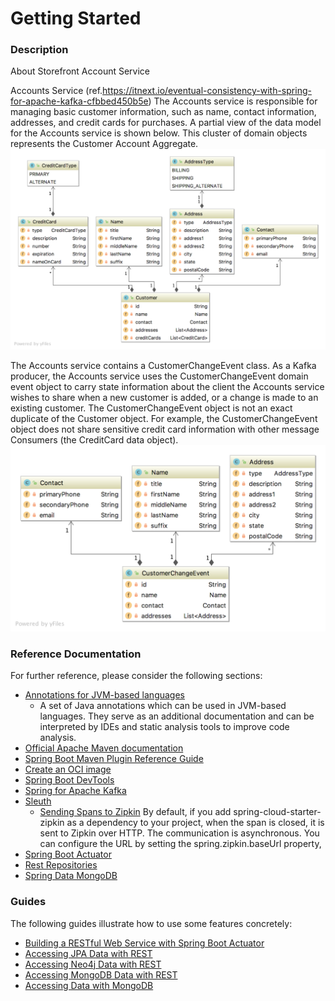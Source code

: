 # Getting Started

### Description
About Storefront Account Service

Accounts Service (ref.https://itnext.io/eventual-consistency-with-spring-for-apache-kafka-cfbbed450b5e)
The Accounts service is responsible for managing basic customer information, such as name, contact information, addresses, and credit cards for purchases. A partial view of the data model for the Accounts service is shown below. This cluster of domain objects represents the Customer Account Aggregate.
![Account-services_ERD.png](doc/Account-services_ERD.png)

The Accounts service contains a CustomerChangeEvent class. As a Kafka producer, the Accounts service uses the CustomerChangeEvent domain event object to carry state information about the client the Accounts service wishes to share when a new customer is added, or a change is made to an existing customer. The CustomerChangeEvent object is not an exact duplicate of the Customer object. For example, the CustomerChangeEvent object does not share sensitive credit card information with other message Consumers (the CreditCard data object).
![CustomerChangeEvent](doc/CustomerChangeEvent.png)


### Reference Documentation

For further reference, please consider the following sections:

* [Annotations for JVM-based languages](https://github.com/JetBrains/java-annotations)
  - A set of Java annotations which can be used in JVM-based languages. They serve as an additional documentation and can be interpreted by IDEs and static analysis tools to improve code analysis.
* [Official Apache Maven documentation](https://maven.apache.org/guides/index.html)
* [Spring Boot Maven Plugin Reference Guide](https://docs.spring.io/spring-boot/docs/2.7.2/maven-plugin/reference/html/)
* [Create an OCI image](https://docs.spring.io/spring-boot/docs/2.7.2/maven-plugin/reference/html/#build-image)
* [Spring Boot DevTools](https://docs.spring.io/spring-boot/docs/2.7.2/reference/htmlsingle/#using.devtools)
* [Spring for Apache Kafka](https://docs.spring.io/spring-boot/docs/2.7.2/reference/htmlsingle/#messaging.kafka)
* [Sleuth](https://docs.spring.io/spring-cloud-sleuth/docs/current/reference/htmlsingle/spring-cloud-sleuth.html)
  - [Sending Spans to Zipkin](https://cloud.spring.io/spring-cloud-sleuth/2.1.x/multi/multi__sending_spans_to_zipkin.html)
    By default, if you add spring-cloud-starter-zipkin as a dependency to your project, when the span is closed, it is sent to Zipkin over HTTP. The communication is asynchronous. You can configure the URL by setting the spring.zipkin.baseUrl property,
* [Spring Boot Actuator](https://docs.spring.io/spring-boot/docs/2.7.2/reference/htmlsingle/#actuator)
* [Rest Repositories](https://docs.spring.io/spring-boot/docs/2.7.2/reference/htmlsingle/#howto.data-access.exposing-spring-data-repositories-as-rest)
* [Spring Data MongoDB](https://docs.spring.io/spring-boot/docs/2.7.2/reference/htmlsingle/#data.nosql.mongodb)

### Guides

The following guides illustrate how to use some features concretely:

* [Building a RESTful Web Service with Spring Boot Actuator](https://spring.io/guides/gs/actuator-service/)
* [Accessing JPA Data with REST](https://spring.io/guides/gs/accessing-data-rest/)
* [Accessing Neo4j Data with REST](https://spring.io/guides/gs/accessing-neo4j-data-rest/)
* [Accessing MongoDB Data with REST](https://spring.io/guides/gs/accessing-mongodb-data-rest/)
* [Accessing Data with MongoDB](https://spring.io/guides/gs/accessing-data-mongodb/)

